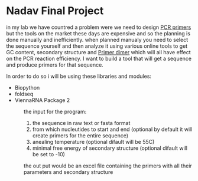 # Nadav Final Project
in my lab we have countred a problem were we need to design [PCR primers](https://www.youtube.com/watch?v=NODrmBHHni8&ab_channel=Henrik%27sLab) but the tools on the market these days are expensive and so the planning is done manually and inefficiently.
when planned manualy you need to select the sequence yourself and then analyze it using various online tools to get GC content, secondary structure and [Primer dimer](https://kilobaser.com/the-pain-of-primer-dimer/) which will all have effect on the PCR reaction efficiency.
I want to build a tool that will get a sequence and produce primers for that sequence.

In order to do so i will be using these libraries and modules:

<ul>
    <li>Biopython<l/i>
    <li>foldseq</li>
    <li>ViennaRNA Package 2</li>
<ul>



the input for the program:

<ol>
    <li>the sequence in raw text or fasta format</li>
    <li>from which nucleutides to start and end (optional by default it will create primers for the entire sequence)</li>
    <li>anealing temperature (optional difault will be 55C)</li>
    <li>minimal free energy of secondary structure (optional difault will be set to -10)</li>
</ol>

the out put would be an excel file containing the primers with all their parameters and secondary structure

